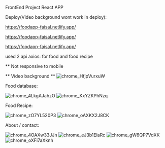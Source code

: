 FrontEnd Project
React APP


Deploy(Video background wont work in deploy):


https://foodapp-faisal.netlify.app/


https://foodapp-faisal.netlify.app/


https://foodapp-faisal.netlify.app/




used 2 api axios: for food and food recipe


** Not responsive to mobile



** Video background **
![chrome_HfjpVurxuW](https://user-images.githubusercontent.com/45186916/176640959-fbe20a3e-12fc-40c7-bbc5-68671236a3ea.jpg)



Food database:


![chrome_4LkgAJahzO](https://user-images.githubusercontent.com/45186916/176640973-b30d580f-4cb6-42c4-bfa1-b1cba75419da.jpg)
![chrome_KxYZKPhNzq](https://user-images.githubusercontent.com/45186916/176640977-5e6b67bb-944d-4b0b-b883-37091b42b7c0.jpg)



Food Recipe:


![chrome_zO7YL520P3](https://user-images.githubusercontent.com/45186916/176640987-69a4ec8d-3e22-4afb-84e2-ba8537ad5e86.jpg)
![chrome_oAXKX2J8CK](https://user-images.githubusercontent.com/45186916/176640991-38f1a063-4ef9-4f01-85a2-ca84d8aa7bf3.jpg)



About / contact:


![chrome_4OAXw33JJn](https://user-images.githubusercontent.com/45186916/176641004-e84ac714-3605-4290-a765-fe2511c6ff7d.png)
![chrome_eJ3b1ElaRc](https://user-images.githubusercontent.com/45186916/176641012-1d12647d-5e61-4215-8066-fb4ed411d4c8.png)
![chrome_gW6QP7VdXK](https://user-images.githubusercontent.com/45186916/176641016-1fbe23ee-bf10-44a5-b6df-c0c9a98edf52.jpg)
![chrome_oXFi7aXknh](https://user-images.githubusercontent.com/45186916/176641024-d82023c1-9add-4db5-b95c-819bbfcc4130.png)

